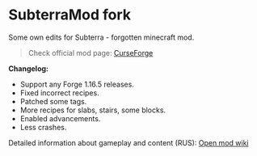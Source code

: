 # SubterraMod fork
Some own edits for Subterra - forgotten minecraft mod.
> Check official mod page: [CurseForge](https://www.curseforge.com/minecraft/mc-mods/subterra)

**Changelog:**
- Support any Forge 1.16.5 releases.
- Fixed incorrect recipes.
- Patched some tags.
- More recipes for slabs, stairs, some blocks.
- Enabled advancements.
- Less crashes.

Detailed information about gameplay and content (RUS): [Open mod wiki](https://github.com/Deyvalst/SubterraMod-fork/wiki/Главная)
